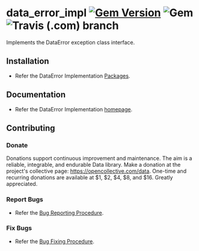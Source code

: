 # data_error_impl [![Gem Version](https://badge.fury.io/rb/data_error_impl.svg)](https://badge.fury.io/rb/data_error_impl) ![Gem](https://img.shields.io/gem/dt/data_error_impl) ![Travis (.com) branch](https://img.shields.io/travis/com/Diligent-Software-LLC/data_error_impl/master)

Implements the DataError exception class interface.

## Installation

- Refer the DataError Implementation 
[Packages](https://docs.diligentsoftware.org/data-1/error/packages#implementation).

## Documentation

- Refer the DataError Implementation 
[homepage](https://docs.diligentsoftware.org/data-1/error/implementation).

## Contributing

### Donate

Donations support continuous improvement and maintenance. The aim is a reliable,
integrable, and endurable Data library. Make a donation at the project's 
collective page: https://opencollective.com/data. One-time and recurring 
donations are available at $1, $2, $4, $8, and $16. Greatly appreciated.

### Report Bugs

- Refer the [Bug Reporting Procedure](https://github.com/Diligent-Software-LLC/data_error_impl/issues/1).

### Fix Bugs

- Refer the [Bug Fixing Procedure](https://github.com/Diligent-Software-LLC/data_error_impl/issues/2).